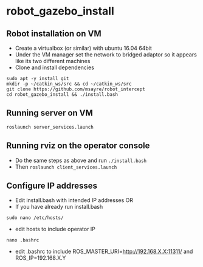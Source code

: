 # robot_gazebo_install

## Robot installation on VM

- Create a virtualbox (or similar) with ubuntu 16.04 64bit
- Under the VM manager set the network to bridged adaptor so it appears like its two different machines
- Clone and install dependencies
```
sudo apt -y install git
mkdir -p ~/catkin_ws/src && cd ~/catkin_ws/src
git clone https://github.com/msayre/robot_intercept
cd robot_gazebo_install && ./install.bash
```

## Running server on VM

```roslaunch server_services.launch```

## Running rviz on the operator console

- Do the same steps as above and run ```./install.bash```
- Then ```roslaunch client_services.launch```

## Configure IP addresses

- Edit install.bash with intended IP addresses
OR
- If you have already run install.bash

```
sudo nano /etc/hosts/
```
- edit hosts to include operator IP
```
nano .bashrc
```
- edit .bashrc to include ROS_MASTER_URI=http://192.168.X.X:11311/ and ROS_IP=192.168.X.Y
